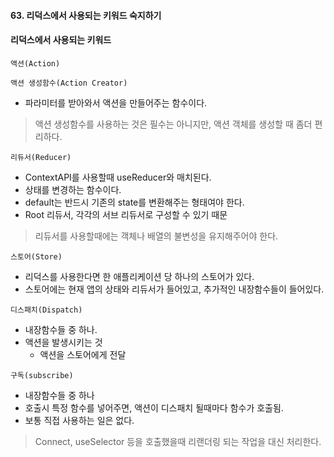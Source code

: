 #### 63. 리덕스에서 사용되는 키워드 숙지하기

#### 리덕스에서 사용되는 키워드
`액션(Action)`

`액션 생성함수(Action Creator)`
- 파라미터를 받아와서 액션을 만들어주는 함수이다.

> 액션 생성함수를 사용하는 것은 필수는 아니지만, 액션 객체를 생성할 때 좀더 편리하다.

`리듀서(Reducer)`
- ContextAPI를 사용할때 useReducer와 매치된다.
- 상태를 변경하는 함수이다.
- default는 반드시 기존의 state를 변환해주는 형태여야 한다.
- Root 리듀서, 각각의 서브 리듀서로 구성할 수 있기 때문

> 리듀서를 사용할때에는 객체나 배열의 불변성을 유지해주어야 한다.

`스토어(Store)`
- 리덕스를 사용한다면 한 애플리케이션 당 하나의 스토어가 있다.
- 스토어에는 현재 앱의 상태와 리듀서가 들어있고, 추가적인 내장함수들이 들어있다.

`디스패치(Dispatch)`
- 내장함수들 중 하나.
- 액션을 발생시키는 것
    - 액션을 스토어에게 전달

`구독(subscribe)`
- 내장함수들 중 하나
- 호출시 특정 함수를 넣어주면, 액션이 디스패치 될때마다 함수가 호출됨.
- 보통 직접 사용하는 일은 없다.

> Connect, useSelector 등을 호출했을때 리랜더링 되는 작업을 대신 처리한다.
